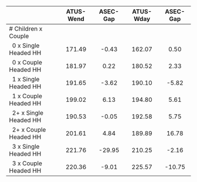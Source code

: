 
|                      |    ATUS-Wend |     ASEC-Gap |    ATUS-Wday |     ASEC-Gap |
| -------------------- | :----------: | :----------: | :----------: | :----------: |
| # Children x Couple  |              |              |              |              |
| &nbsp;&nbsp;0 x Single Headed HH |       171.49 |        -0.43 |       162.07 |         0.50 |
| &nbsp;&nbsp;0 x Couple Headed HH |       181.97 |         0.22 |       180.52 |         2.33 |
| &nbsp;&nbsp;1 x Single Headed HH |       191.65 |        -3.62 |       190.10 |        -5.82 |
| &nbsp;&nbsp;1 x Couple Headed HH |       199.02 |         6.13 |       194.80 |         5.61 |
| &nbsp;&nbsp;2+ x Single Headed HH |       190.53 |        -0.05 |       192.58 |         5.75 |
| &nbsp;&nbsp;2+ x Couple Headed HH |       201.61 |         4.84 |       189.89 |        16.78 |
| &nbsp;&nbsp;3 x Single Headed HH |       221.76 |       -29.95 |       210.25 |        -2.16 |
| &nbsp;&nbsp;3 x Couple Headed HH |       220.36 |        -9.01 |       225.57 |       -10.75 |

